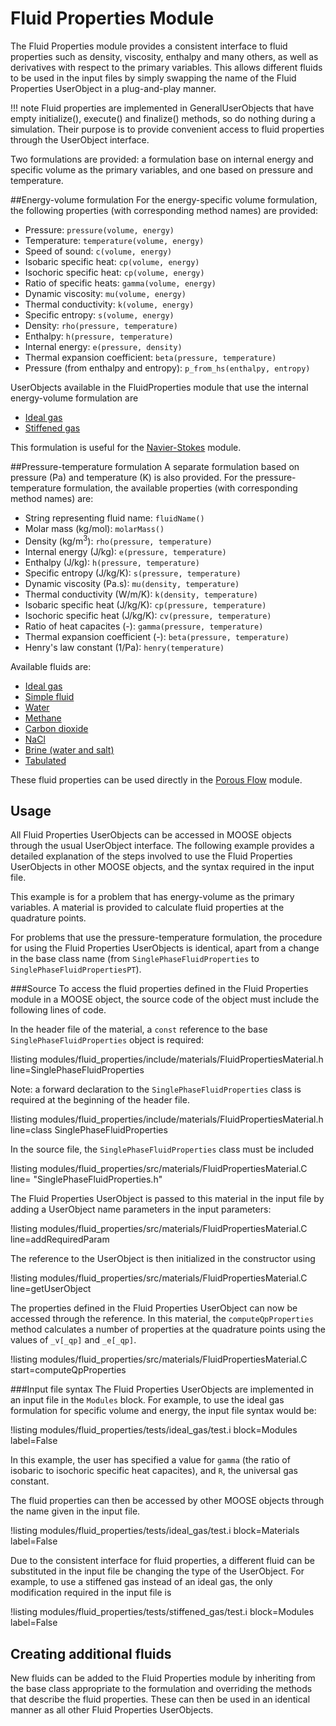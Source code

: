 # Fluid Properties Module
The Fluid Properties module provides a consistent interface to fluid properties such as
density, viscosity, enthalpy and many others, as well as derivatives with respect to the
primary variables. This allows different fluids to be used in the input files by simply
swapping the name of the Fluid Properties UserObject in a plug-and-play manner.

!!! note
    Fluid properties are implemented in GeneralUserObjects that have empty initialize(),
    execute() and finalize() methods, so do nothing during a simulation. Their purpose is
    to provide convenient access to fluid properties through the UserObject interface.

Two formulations are provided: a formulation base on internal energy and specific volume as the primary variables, and one based on pressure and temperature.

##Energy-volume formulation
For the energy-specific volume formulation, the following properties (with
corresponding method names) are provided:

* Pressure: `pressure(volume, energy)`
* Temperature: `temperature(volume, energy)`
* Speed of sound: `c(volume, energy)`
* Isobaric specific heat: `cp(volume, energy)`
* Isochoric specific heat: `cp(volume, energy)`
* Ratio of specific heats: `gamma(volume, energy)`
* Dynamic viscosity: `mu(volume, energy)`
* Thermal conductivity: `k(volume, energy)`
* Specific entropy: `s(volume, energy)`
* Density: `rho(pressure, temperature)`
* Enthalpy: `h(pressure, temperature)`
* Internal energy: `e(pressure, density)`
* Thermal expansion coefficient: `beta(pressure, temperature)`
* Pressure (from enthalpy and entropy): `p_from_hs(enthalpy, entropy)`

UserObjects available in the FluidProperties module that use the internal energy-volume
formulation are

* [Ideal gas](/IdealGasFluidProperties.md)
* [Stiffened gas](/StiffenedGasFluidProperties.md)

This formulation is useful for the [Navier-Stokes](modules/navier_stokes/index.md) module.

##Pressure-temperature formulation
A separate formulation based on pressure (Pa) and temperature (K) is also provided.
For the pressure-temperature formulation, the available properties (with corresponding
method names) are:

* String representing fluid name: `fluidName()`
* Molar mass (kg/mol): `molarMass()`
* Density (kg/m$^3$): `rho(pressure, temperature)`
* Internal energy (J/kg): `e(pressure, temperature)`
* Enthalpy (J/kg): `h(pressure, temperature)`
* Specific entropy (J/kg/K): `s(pressure, temperature)`
* Dynamic viscosity (Pa.s): `mu(density, temperature)`
* Thermal conductivity (W/m/K): `k(density, temperature)`
* Isobaric specific heat (J/kg/K): `cp(pressure, temperature)`
* Isochoric specific heat (J/kg/K): `cv(pressure, temperature)`
* Ratio of heat capacites (-): `gamma(pressure, temperature)`
* Thermal expansion coefficient (-): `beta(pressure, temperature)`
* Henry's law constant (1/Pa): `henry(temperature)`

Available fluids are:

* [Ideal gas](/IdealGasFluidPropertiesPT.md)
* [Simple fluid](/SimpleFluidProperties.md)
* [Water](/Water97FluidProperties.md)
* [Methane](/MethaneFluidProperties.md)
* [Carbon dioxide](/CO2FluidProperties.md)
* [NaCl](/NaClFluidProperties.md)
* [Brine (water and salt)](/BrineFluidProperties.md)
* [Tabulated](/TabulatedFluidProperties.md)

These fluid properties can be used directly in the [Porous Flow](modules/porous_flow/index.md) module.

## Usage
All Fluid Properties UserObjects can be accessed in MOOSE objects through the usual
UserObject interface. The following example provides a detailed explanation of the steps
involved to use the Fluid Properties UserObjects in other MOOSE objects, and the syntax
required in the input file.

This example is for a problem that has energy-volume as the primary variables. A material is
provided to calculate fluid properties at the quadrature points.

For problems that use the pressure-temperature formulation, the procedure for using
the Fluid Properties UserObjects is identical, apart from a change in the base class name
(from `SinglePhaseFluidProperties` to `SinglePhaseFluidPropertiesPT`).

###Source
To access the fluid properties defined in the Fluid Properties module in a MOOSE object,
the source code of the object must include the following lines of code.

In the header file of the material, a `const` reference to
the base `SinglePhaseFluidProperties` object is required:

!listing modules/fluid_properties/include/materials/FluidPropertiesMaterial.h line=SinglePhaseFluidProperties

Note: a forward declaration to the `SinglePhaseFluidProperties` class is required at
the beginning of the header file.

!listing modules/fluid_properties/include/materials/FluidPropertiesMaterial.h line=class SinglePhaseFluidProperties

In the source file, the `SinglePhaseFluidProperties` class must be included

!listing modules/fluid_properties/src/materials/FluidPropertiesMaterial.C line= "SinglePhaseFluidProperties.h"

The Fluid Properties UserObject is passed to this material in the input file by adding
a UserObject name parameters in the input parameters:

!listing modules/fluid_properties/src/materials/FluidPropertiesMaterial.C line=addRequiredParam

The reference to the UserObject is then initialized in the constructor using

!listing modules/fluid_properties/src/materials/FluidPropertiesMaterial.C line=getUserObject

The properties defined in the Fluid Properties UserObject can now be accessed through
the reference. In this material, the `computeQpProperties` method calculates a number of
properties at the quadrature points using the values of `_v[_qp]` and `_e[_qp]`.

!listing modules/fluid_properties/src/materials/FluidPropertiesMaterial.C start=computeQpProperties

###Input file syntax
The Fluid Properties UserObjects are implemented in an input file in the `Modules` block.
For example, to use the ideal gas formulation for specific volume and energy, the input
file syntax would be:

!listing modules/fluid_properties/tests/ideal_gas/test.i block=Modules label=False

In this example, the user has specified a value for `gamma` (the ratio of isobaric
to isochoric specific heat capacites), and `R`, the universal gas constant.

The fluid properties can then be accessed by other MOOSE objects through the name
given in the input file.

!listing modules/fluid_properties/tests/ideal_gas/test.i block=Materials label=False

Due to the consistent interface for fluid properties, a different fluid can be substituted
in the input file be changing the type of the UserObject. For example, to use a stiffened
gas instead of an ideal gas, the only modification required in the input file is

!listing modules/fluid_properties/tests/stiffened_gas/test.i block=Modules label=False

## Creating additional fluids
New fluids can be added to the Fluid Properties module by inheriting from the
base class appropriate to the formulation and overriding the methods that describe
the fluid properties. These can then be used in an identical manner as all other
Fluid Properties UserObjects.
